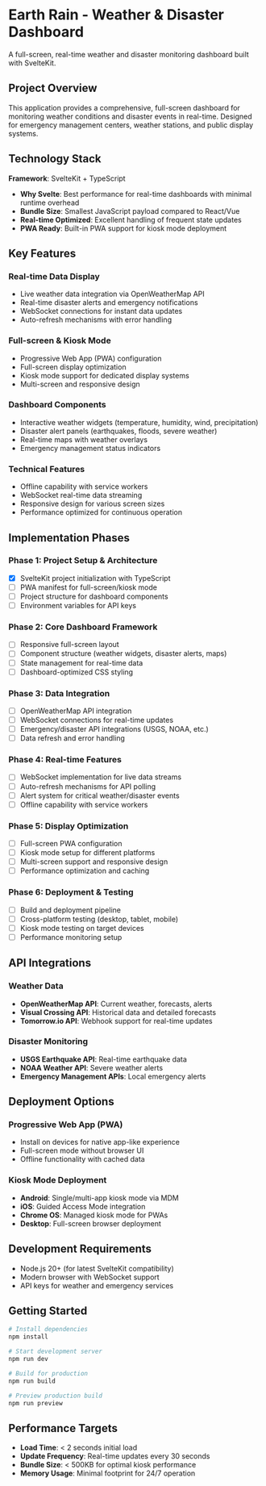 # Earth Rain - Weather & Disaster Dashboard

A full-screen, real-time weather and disaster monitoring dashboard built with SvelteKit.

## Project Overview

This application provides a comprehensive, full-screen dashboard for monitoring weather conditions and disaster events in real-time. Designed for emergency management centers, weather stations, and public display systems.

## Technology Stack

**Framework**: SvelteKit + TypeScript
- **Why Svelte**: Best performance for real-time dashboards with minimal runtime overhead
- **Bundle Size**: Smallest JavaScript payload compared to React/Vue
- **Real-time Optimized**: Excellent handling of frequent state updates
- **PWA Ready**: Built-in PWA support for kiosk mode deployment

## Key Features

### Real-time Data Display
- Live weather data integration via OpenWeatherMap API
- Real-time disaster alerts and emergency notifications
- WebSocket connections for instant data updates
- Auto-refresh mechanisms with error handling

### Full-screen & Kiosk Mode
- Progressive Web App (PWA) configuration
- Full-screen display optimization
- Kiosk mode support for dedicated display systems
- Multi-screen and responsive design

### Dashboard Components
- Interactive weather widgets (temperature, humidity, wind, precipitation)
- Disaster alert panels (earthquakes, floods, severe weather)
- Real-time maps with weather overlays
- Emergency management status indicators

### Technical Features
- Offline capability with service workers
- WebSocket real-time data streaming
- Responsive design for various screen sizes
- Performance optimized for continuous operation

## Implementation Phases

### Phase 1: Project Setup & Architecture
- [x] SvelteKit project initialization with TypeScript
- [ ] PWA manifest for full-screen/kiosk mode
- [ ] Project structure for dashboard components
- [ ] Environment variables for API keys

### Phase 2: Core Dashboard Framework
- [ ] Responsive full-screen layout
- [ ] Component structure (weather widgets, disaster alerts, maps)
- [ ] State management for real-time data
- [ ] Dashboard-optimized CSS styling

### Phase 3: Data Integration
- [ ] OpenWeatherMap API integration
- [ ] WebSocket connections for real-time updates
- [ ] Emergency/disaster API integrations (USGS, NOAA, etc.)
- [ ] Data refresh and error handling

### Phase 4: Real-time Features
- [ ] WebSocket implementation for live data streams
- [ ] Auto-refresh mechanisms for API polling
- [ ] Alert system for critical weather/disaster events
- [ ] Offline capability with service workers

### Phase 5: Display Optimization
- [ ] Full-screen PWA configuration
- [ ] Kiosk mode setup for different platforms
- [ ] Multi-screen support and responsive design
- [ ] Performance optimization and caching

### Phase 6: Deployment & Testing
- [ ] Build and deployment pipeline
- [ ] Cross-platform testing (desktop, tablet, mobile)
- [ ] Kiosk mode testing on target devices
- [ ] Performance monitoring setup

## API Integrations

### Weather Data
- **OpenWeatherMap API**: Current weather, forecasts, alerts
- **Visual Crossing API**: Historical data and detailed forecasts
- **Tomorrow.io API**: Webhook support for real-time updates

### Disaster Monitoring
- **USGS Earthquake API**: Real-time earthquake data
- **NOAA Weather API**: Severe weather alerts
- **Emergency Management APIs**: Local emergency alerts

## Deployment Options

### Progressive Web App (PWA)
- Install on devices for native app-like experience
- Full-screen mode without browser UI
- Offline functionality with cached data

### Kiosk Mode Deployment
- **Android**: Single/multi-app kiosk mode via MDM
- **iOS**: Guided Access Mode integration
- **Chrome OS**: Managed kiosk mode for PWAs
- **Desktop**: Full-screen browser deployment

## Development Requirements

- Node.js 20+ (for latest SvelteKit compatibility)
- Modern browser with WebSocket support
- API keys for weather and emergency services

## Getting Started

```bash
# Install dependencies
npm install

# Start development server
npm run dev

# Build for production
npm run build

# Preview production build
npm run preview
```

## Performance Targets

- **Load Time**: < 2 seconds initial load
- **Update Frequency**: Real-time updates every 30 seconds
- **Bundle Size**: < 500KB for optimal kiosk performance
- **Memory Usage**: Minimal footprint for 24/7 operation